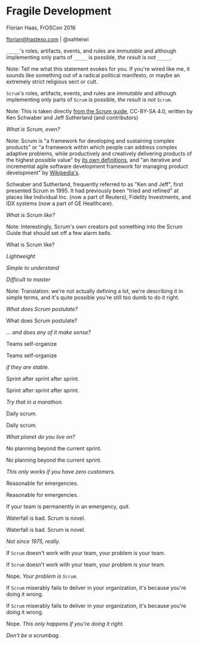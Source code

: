 # Fragile Development

Florian Haas, FrOSCon 2016

florian@hastexo.com | @xahteiwi


`_____`'s roles, artifacts, events, and rules are _immutable_ and
although implementing only parts of `_____` is possible, _the result
is not_ `_____`.

Note: Tell me what this statement evokes for you. If you're wired like
me, it sounds like something out of a radical political manifesto, or
maybe an extremely strict religious sect or cult.


`Scrum`'s roles, artifacts, events, and rules are _immutable_ and
although implementing only parts of `Scrum` is possible, _the result
is not_ `Scrum`.

Note: This is taken directly [from the Scrum
guide](http://www.scrumguides.org/scrum-guide.html#endnote), CC-BY-SA
4.0, written by Ken Schwaber and Jeff Sutherland (and contributors)


_What is Scrum, even?_

Note: Scrum is "a framework for developing and sustaining complex
products" or "a framework within which people can address complex
adaptive problems, while productively and creatively delivering
products of the highest possible value" by [its own
definitions](http://www.scrumguides.org/scrum-guide.html), and "an
iterative and incremental agile software development framework for
managing product development" by
[Wikipedia's](https://en.wikipedia.org/wiki/Scrum_(software_development)).

Schwaber and Sutherland, frequently referred to as
"Ken and Jeff", first presented Scrum in 1995. It had previously been
"tried and refined" at places like Individual Inc. (now a part of
Reuters), Fidelity Investments, and IDX systems (now a part of GE
Healthcare).


_What is Scrum like?_

Note: Interestingly, Scrum's own creators put something into the Scrum
Guide that should set off a few alarm bells.


What is Scrum like?

_Lightweight_

_Simple to understand_

_Difficult to master_

Note: Translation: we're not actually defining a lot, we're describing
it in simple terms, and it's quite possible you're still too dumb to
do it right.


_What does Scrum postulate?_


What does Scrum postulate?

_... and does any of it make sense?_


Teams self-organize


Teams self-organize

_if they are stable._


Sprint after sprint after sprint.


Sprint after sprint after sprint.

_Try that in a marathon._


Daily scrum.


Daily scrum.

_What planet do you live on?_


No planning beyond the current sprint.


No planning beyond the current sprint.

_This only works if you have zero customers._


Reasonable for emergencies.


Reasonable for emergencies.

If your team is permanently in an emergency, _quit._


Waterfall is bad. Scrum is novel.


Waterfall is bad. Scrum is novel.

_Not since 1975, really._


<!-- .slide: data-background-image="http://s7.computerhistory.org/is/image/CHM/102676577-05-01?$re-medium$" data-background-size="contain" -->


If `Scrum` doesn't work with your team, your problem is your team.


If `Scrum` doesn't work with your team, your problem is your team.

Nope. _Your problem is `Scrum`._


If `Scrum` miserably fails to deliver in your organization, it's
because you're doing it wrong.


If `Scrum` miserably fails to deliver in your organization, it's
because you're doing it wrong.

Nope. _This only happens if you're doing it right._


_Don't be a scrumbag._